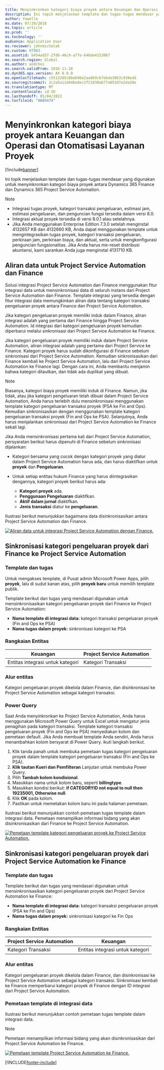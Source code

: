 ```yaml
---
title: Menyinkronkan kategori biaya proyek antara Keuangan dan Operasi dan Otomatisasi Layanan Proyek
description: Ini topik menjelaskan template dan tugas-tugas mendasar yang digunakan untuk menyinkronkan kategori biaya proyek antara Microsoft Dynamics 365 Finance dan Dynamics 365 Project Service Automation.
author: Yowelle
ms.date: 07/20/2018
ms.topic: article
ms.prod: ''
ms.technology: ''
audience: Application User
ms.reviewer: johnmichalak
ms.custom: 87983
ms.assetid: b454ad57-2fd6-46c9-a77e-646de4153067
ms.search.region: Global
ms.author: andchoi
ms.search.validFrom: 2016-11-28
ms.dyn365.ops.version: AX 8.0.0
ms.openlocfilehash: c5513285c8beb96e2aa8b9c67ebde38b3c938edd
ms.sourcegitcommit: 2c2a5a11d446adec2f21030ab77a053d7e2da28e
ms.translationtype: MT
ms.contentlocale: id-ID
ms.lasthandoff: 05/04/2022
ms.locfileid: "8685474"
---
```

# <a name="synchronize-project-expense-categories-between-finance-and-operations-and-project-service-automation"></a>Menyinkronkan kategori biaya proyek antara Keuangan dan Operasi dan Otomatisasi Layanan Proyek

[!include[banner](../includes/banner.md)]

Ini topik menjelaskan template dan tugas-tugas mendasar yang digunakan untuk menyinkronkan kategori biaya proyek antara Dynamics 365 Finance dan Dynamics 365 Project Service Automation.

> [!NOTE]
> - Integrasi tugas proyek, kategori transaksi pengeluaran, estimasi jam, estimasi pengeluaran, dan penguncian fungsi tersedia dalam versi 8.0.
> - Integrasi aktual proyek tersedia di versi 8.0.1 atau setelahnya.
> - Jika Anda menggunakan Enterprise Edition 7.3.0 setelah menginstal 4132657 KB dan 4132660 KB, Anda dapat menggunakan template untuk mengintegrasikan tugas proyek, kategori transaksi pengeluaran, perkiraan jam, perkiraan biaya, dan aktual, serta untuk mengkonfigurasi penguncian fungsionalitas. Jika Anda harus me-reset distribusi akuntansi, kami sarankan Anda juga menginstal 4131710 KB.

## <a name="data-flow-for-project-service-automation-and-finance"></a>Aliran data untuk Project Service Automation dan Finance

Solusi integrasi Project Service Automation dan Finance menggunakan fitur integrasi data untuk mensinkronisasi data di seluruh instans dari Project Service Automation dan Finance. Template integrasi yang tersedia dengan fitur integrasi data memungkinkan aliran data tentang kategori transaksi pengeluaran proyek antara Finance dan Project Service Automation.

Jika kategori pengeluaran proyek memiliki induk dalam Finance, aliran integrasi adalah yang pertama dari Finance hingga Project Service Automation. Id integrasi dari kategori pengeluaran proyek kemudian diperbarui melalui sinkronisasi dari Project Service Automation ke Finance.

Jika kategori pengeluaran proyek memiliki induk dalam Project Service Automation, aliran integrasi adalah yang pertama dari Project Service ke Finance. Kategori proyek harus sudah dikonfigurasi di Finance sebelum sinkronisasi dari Project Service Automation. Kemudian sinkronisasikan dari Finance kembali ke Project Service Automation, lalu dari Project Service Automation ke Finance lagi. Dengan cara ini, Anda membantu menjamin bahwa kategori ditautkan, dan tidak ada duplikat yang dibuat.

> [!NOTE]
> Biasanya, kategori biaya proyek memiliki induk di Finance. Namun, jika tidak, atau jika kategori pengeluaran telah dibuat dalam Project Service Automation, Anda harus terlebih dulu mensinkronisasi menggunakan template kategori pengeluaran transaksi proyek (PSA ke Fin and Ops). Kemudian sinkronisasikan dengan menggunakan template kategori pengeluaran transaksi proyek (Fin and Ops ke PSA). Selanjutnya, Anda harus menjalankan sinkronisasi dari Project Service Automation ke Finance sekali lagi.
>
> Jika Anda mensinkronisasi pertama kali dari Project Service Automation, persyaratan berikut harus dipenuhi di Finance sebelum sinkronisasi dijalankan:
>
> - Kategori bersama yang cocok dengan kategori proyek yang diatur dalam Project Service Automation harus ada, dan harus diaktifkan untuk **proyek** dan **Pengeluaran**.
> - Untuk setiap entitas hukum Finance yang harus diintegrasikan dengannya, kategori proyek berikut harus ada:
>
>     - **Kategori proyek** ada. 
>     - **Penggunaan Pengeluaran** diaktifkan.
>     - **Aktif dalam jurnal** diaktifkan.
>     - **Jenis transaksi** diatur ke **pengeluaran**.

Ilustrasi berikut menunjukkan bagaimana data disinkronisasikan antara Project Service Automation dan Finance.

[![Aliran data untuk integrasi Project Service Automation dengan Finance.](./media/ProjectExpenseCategoriesFlow.png)](./media/ProjectExpenseCategoriesFlow.png)

## <a name="project-expense-category-synchronization-from-finance-to-project-service-automation"></a>Sinkronisasi kategori pengeluaran proyek dari Finance ke Project Service Automation

### <a name="template-and-task"></a>Template dan tugas

Untuk mengakses template, di Pusat admin Microsoft Power Apps, pilih **proyek**, lalu di sudut kanan atas, pilih **proyek baru** untuk memilih template publik.

Template berikut dan tugas yang mendasari digunakan untuk mensinkronisasikan kategori pengeluaran proyek dari Finance ke Project Service Automation:

- **Nama template di integrasi data:** kategori transaksi pengeluaran proyek (Fin and Ops ke PSA)
- **Nama tugas dalam proyek:** sinkronisasi kategori ke PSA

### <a name="entity-set"></a>Rangkaian Entitas

| Keuangan                           | Project Service Automation |
|-----------------------------------|----------------------------|
| Entitas integrasi untuk kategori | Kategori Transaksi     |

### <a name="entity-flow"></a>Alur entitas

Kategori pengeluaran proyek dikelola dalam Finance, dan disinkronisasi ke Project Service Automation sebagai kategori transaksi.

### <a name="power-query"></a>Power Query

Saat Anda menyinkronkan ke Project Service Automation, Anda harus menggunakan Microsoft Power Query untuk Excel untuk mengatur jenis penagihan pada kategori transaksi. Template kategori transaksi pengeluaran proyek (Fin and Ops ke PSA) menyediakan kolom dan pemetaan default. Jika Anda membuat template Anda sendiri, Anda harus menambahkan kolom bersyarat di Power Query. ikuti langkah berikut.

1. Klik tanda panah untuk membuka pemetaan tugas kategori pengeluaran proyek dalam template kategori pengeluaran transaksi (Fin and Ops ke PSA).
2. **Klik tautan Kueri dan Pemfilteran** Lanjutan untuk membuka Power Query.
2. Pilih **Tambah kolom kondisional**.
3. Masukkan nama untuk kolom baru, seperti **billingtype**.
4. Masukkan kondisi berikut: **if CATEGORYID not equal to null then 19235001, Otherwise null**.
5. Klik **OK** pada kolom.
6. Pastikan untuk memetakan kolom baru ini pada halaman pemetaan.

Ilustrasi berikut menunjukkan contoh pemetaan tugas template dalam integrasi data. Pemetaan menampilkan informasi bidang yang akan disinkronisasikan dari Finance ke Project Service Automation.

[![Pemetaan template kategori pengeluaran proyek ke Project Service Automation.](./media/ProjectExpenseCategoriesToPSAMapping.jpg)](./media/ProjectExpenseCategoriesToPSAMapping.jpg)

## <a name="project-expense-category-synchronization-from-project-service-automation-to-finance"></a>Sinkronisasi kategori pengeluaran proyek dari Project Service Automation ke Finance

### <a name="template-and-task"></a>Template dan tugas

Template berikut dan tugas yang mendasari digunakan untuk mensinkronisasikan kategori pengeluaran proyek dari Project Service Automation ke Finance:

- **Nama template di integrasi data:** kategori transaksi pengeluaran proyek (PSA ke Fin and Ops)
- **Nama tugas dalam proyek:** sinkronisasi kategori ke Fin Ops

### <a name="entity-set"></a>Rangkaian Entitas

| Project Service Automation | Keuangan                           |
|----------------------------|-----------------------------------|
| Kategori Transaksi     | Entitas integrasi untuk kategori |

### <a name="entity-flow"></a>Alur entitas

Kategori pengeluaran proyek dikelola dalam Finance, dan disinkronisasi ke Project Service Automation sebagai kategori transaksi. Sinkronisasi kembali ke Finance memperbarui kategori proyek di Finance dengan ID integrasi dari Project Service Automation.

### <a name="template-mapping-in-data-integration"></a>Pemetaan template di integrasi data

Ilustrasi berikut menunjukkan contoh pemetaan tugas template dalam integrasi data.

> [!NOTE]
> Pemetaan menampilkan informasi bidang yang akan disinkronisasikan dari Project Service Automation ke Finance.

[![Pemetaan template Project Service Automation ke Finance.](./media/ProjectExpenseCategoriesToFinOpsMapping.jpg)](./media/ProjectExpenseCategoriesToFinOpsMapping.jpg)


[!INCLUDE[footer-include](../includes/footer-banner.md)]